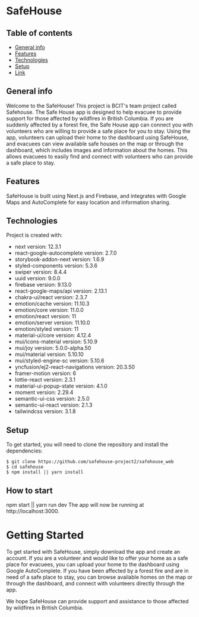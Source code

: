# SafeHouse

## Table of contents

- [General info](#general-info)
- [Features](#features)
- [Technologies](#technologies)
- [Setup](#setup)
- [Link](https://www.safehouseapp.ca/)

## General info

Welcome to the SafeHouse!
This project is BCIT's team project called Safehouse.
The Safe House app is designed to help evacuee to provide support for those affected by wildfires in British Columbia. If you are suddenly affected by a forest fire, the Safe House app can connect you with volunteers who are willing to provide a safe place for you to stay.
Using the app, volunteers can upload their home to the dashboard using SafeHouse, and evacuees can view available safe houses on the map or through the dashboard, which includes images and information about the homes. This allows evacuees to easily find and connect with volunteers who can provide a safe place to stay.

## Features
SafeHouse is built using Next.js and Firebase, and integrates with Google Maps and AutoComplete for easy location and information sharing.

## Technologies

Project is created with:

- next version: 12.3.1
- react-google-autocomplete version: 2.7.0
- storybook-addon-next version: 1.6.9
- styled-components version: 5.3.6
- swiper version: 8.4.4
- uuid version: 9.0.0
- firebase version: 9.13.0
- react-google-maps/api version: 2.13.1
- chakra-ui/react version: 2.3.7
- emotion/cache version: 11.10.3
- emotion/core version: 11.0.0
- emotion/react version: 11
- emotion/server version: 11.10.0
- emotion/styled version: 11
- material-ui/core version: 4.12.4
- mui/icons-material version: 5.10.9
- mui/joy version: 5.0.0-alpha.50
- mui/material version: 5.10.10
- mui/styled-engine-sc version: 5.10.6
- yncfusion/ej2-react-navigations version: 20.3.50
- framer-motion version: 6
- lottie-react version: 2.3.1
- material-ui-popup-state version: 4.1.0
- moment version: 2.29.4
- semantic-ui-css version: 2.5.0
- semantic-ui-react version: 2.1.3
- tailwindcss version: 3.1.8

## Setup

To get started, you will need to clone the repository and install the dependencies:

```
$ git clone https://github.com/safehouse-project2/safehouse_web
$ cd safehouse
$ npm install || yarn install
```

## How to start
npm start || yarn run dev
The app will now be running at http://localhost:3000.

# Getting Started

To get started with SafeHouse, simply download the app and create an account. If you are a volunteer and would like to offer your home as a safe place for evacuees, you can upload your home to the dashboard using Google AutoComplete. If you have been affected by a forest fire and are in need of a safe place to stay, you can browse available homes on the map or through the dashboard, and connect with volunteers directly through the app.

We hope SafeHouse can provide support and assistance to those affected by wildfires in British Columbia.
